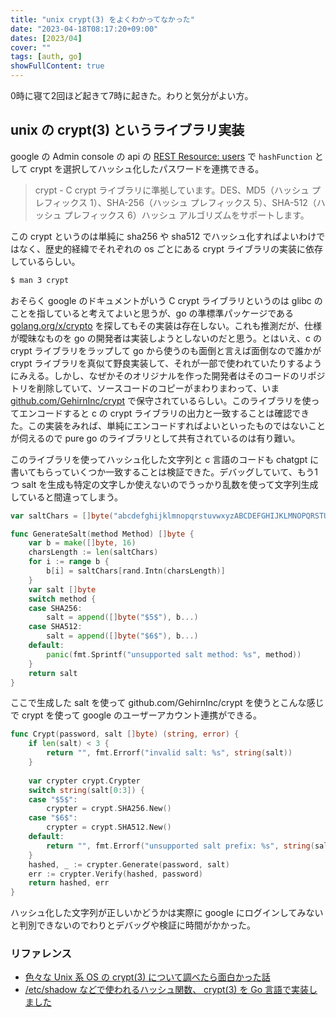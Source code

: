 ```yaml
---
title: "unix crypt(3) をよくわかってなかった"
date: "2023-04-18T08:17:20+09:00"
dates: [2023/04]
cover: ""
tags: [auth, go]
showFullContent: true
---
```


0時に寝て2回ほど起きて7時に起きた。わりと気分がよい方。

## unix の crypt(3) というライブラリ実装

google の Admin console の api の [REST Resource: users](https://developers.google.com/admin-sdk/directory/reference/rest/v1/users?hl=ja) で `hashFunction` として crypt を選択してハッシュ化したパスワードを連携できる。

> crypt - C crypt ライブラリに準拠しています。DES、MD5（ハッシュ プレフィックス $1$）、SHA-256（ハッシュ プレフィックス $5$）、SHA-512（ハッシュ プレフィックス $6$）ハッシュ アルゴリズムをサポートします。

この crypt というのは単純に sha256 や sha512 でハッシュ化すればよいわけではなく、歴史的経緯でそれぞれの os ごとにある crypt ライブラリの実装に依存しているらしい。

```bash
$ man 3 crypt
```

おそらく google のドキュメントがいう C crypt ライブラリというのは glibc のことを指していると考えてよいと思うが、go の準標準パッケージである [golang.org/x/crypto](https://pkg.go.dev/golang.org/x/crypto) を探してもその実装は存在しない。これも推測だが、仕様が曖昧なものを go の開発者は実装しようとしないのだと思う。とはいえ、c の crypt ライブラリをラップして go から使うのも面倒と言えば面倒なので誰かが crypt ライブラリを真似て野良実装して、それが一部で使われていたりするようにみえる。しかし、なぜかそのオリジナルを作った開発者はそのコードのリポジトリを削除していて、ソースコードのコピーがまわりまわって、いま [github.com/GehirnInc/crypt](https://github.com/GehirnInc/crypt) で保守されているらしい。このライブラリを使ってエンコードすると c の crypt ライブラリの出力と一致することは確認できた。この実装をみれば、単純にエンコードすればよいといったものではないことが伺えるので pure go のライブラリとして共有されているのは有り難い。

このライブラリを使ってハッシュ化した文字列と c 言語のコードも chatgpt に書いてもらっていくつか一致することは検証できた。デバッグしていて、もう1つ salt を生成も特定の文字しか使えないのでうっかり乱数を使って文字列生成していると間違ってしまう。

```go
var saltChars = []byte("abcdefghijklmnopqrstuvwxyzABCDEFGHIJKLMNOPQRSTUVWXYZ0123456789./")

func GenerateSalt(method Method) []byte {
	var b = make([]byte, 16)
	charsLength := len(saltChars)
	for i := range b {
		b[i] = saltChars[rand.Intn(charsLength)]
	}
	var salt []byte
	switch method {
	case SHA256:
		salt = append([]byte("$5$"), b...)
	case SHA512:
		salt = append([]byte("$6$"), b...)
	default:
		panic(fmt.Sprintf("unsupported salt method: %s", method))
	}
	return salt
}
```

ここで生成した salt を使って github.com/GehirnInc/crypt を使うとこんな感じで crypt を使って google のユーザーアカウント連携ができる。

```go
func Crypt(password, salt []byte) (string, error) {                              
    if len(salt) < 3 {                                                           
        return "", fmt.Errorf("invalid salt: %s", string(salt))                  
    }                                                                            
                                                                                 
    var crypter crypt.Crypter                                                    
    switch string(salt[0:3]) {                                                   
    case "$5$":                                                                  
        crypter = crypt.SHA256.New()                                             
    case "$6$":                                                                  
        crypter = crypt.SHA512.New()                                             
    default:                                                                     
        return "", fmt.Errorf("unsupported salt prefix: %s", string(salt[0:3]))  
    }                                                                            
    hashed, _ := crypter.Generate(password, salt)                                
    err := crypter.Verify(hashed, password)                                      
    return hashed, err                                                           
}
```

ハッシュ化した文字列が正しいかどうかは実際に google にログインしてみないと判別できないのでわりとデバッグや検証に時間がかかった。

### リファレンス

* [色々な Unix 系 OS の crypt(3) について調べたら面白かった話](https://blog.amedama.jp/entry/unix-crypt-3)
* [/etc/shadow などで使われるハッシュ関数、 crypt(3) を Go 言語で実装しました](https://yosida95.com/2015/07/25/120000.html)

